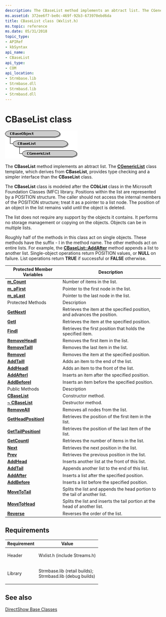 ```yaml
---
description: The CBaseList method implements an abtract list. The CGenericList class template, which derives from CBaseList, provides type checking and a simpler interface than the CBaseList class.
ms.assetid: 372ee6f7-be0c-469f-92b3-673970ebd6da
title: CBaseList class (Wxlist.h)
ms.topic: reference
ms.date: 05/31/2018
topic_type: 
- APIRef
- kbSyntax
api_name: 
- CBaseList
api_type: 
- COM
api_location: 
- Strmbase.lib
- Strmbase.dll
- Strmbasd.lib
- Strmbasd.dll
---
```


# CBaseList class

![cbaselist class hierarchy](images/list01.png)

The **CBaseList** method implements an abtract list. The [**CGenericList**](cgenericlist.md) class template, which derives from **CBaseList**, provides type checking and a simpler interface than the **CBaseList** class.

The **CBaseList** class is modeled after the **CObList** class in the Microsoft Foundation Classes (MFC) library. Positions within the list are represented by a POSITION structure. The caller should not access the internal members of the POSITION structure; treat it as a pointer to a list node. The position of an object in the list remains valid until the object is deleted.

The list does not require any support by the objects it contains. It performs no storage management or copying on the objects. Objects can be in multiple lists.

Roughly half of the methods in this class act on single objects. These methods have the suffix - I in the method name. The other methods act on entire lists. For example, the [**CBaseList::AddAfter**](cbaselist-addafter.md) method appends a list to another list. Single-object operations return POSITION values, or **NULL** on failure. List operations return **TRUE** if successful or **FALSE** otherwise.



| Protected Member Variables                             | Description                                                               |
|--------------------------------------------------------|---------------------------------------------------------------------------|
| [**m\_Count**](cbaselist-m-count.md)                  | Number of items in the list.                                              |
| [**m\_pFirst**](cbaselist-m-pfirst.md)                | Pointer to the first node in the list.                                    |
| [**m\_pLast**](cbaselist-m-plast.md)                  | Pointer to the last node in the list.                                     |
| Protected Methods                                      | Description                                                               |
| [**GetNextI**](cbaselist-getnexti.md)                 | Retrieves the item at the specified position, and advances the position.  |
| [**GetI**](cbaselist-geti.md)                         | Retrieves the item at the specified position.                             |
| [**FindI**](cbaselist-findi.md)                       | Retrieves the first position that holds the specified item.               |
| [**RemoveHeadI**](cbaselist-removeheadi.md)           | Removes the first item in the list.                                       |
| [**RemoveTailI**](cbaselist-removetaili.md)           | Removes the last item in the list.                                        |
| [**RemoveI**](cbaselist-removei.md)                   | Removes the item at the specified position.                               |
| [**AddTailI**](cbaselist-addtaili.md)                 | Adds an item to the end of the list.                                      |
| [**AddHeadI**](cbaselist-addheadi.md)                 | Adds an item to the front of the list.                                    |
| [**AddAfterI**](cbaselist-addafteri.md)               | Inserts an item after the specified position.                             |
| [**AddBeforeI**](cbaselist-addbeforei.md)             | Inserts an item before the specified position.                            |
| Public Methods                                         | Description                                                               |
| [**CBaseList**](cbaselist-cbaselist.md)               | Constructor method.                                                       |
| [**~ CBaseList**](cbaselist--cbaselist.md)            | Destructor method.                                                        |
| [**RemoveAll**](cbaselist-removeall.md)               | Removes all nodes from the list.                                          |
| [**GetHeadPositionI**](cbaselist-getheadpositioni.md) | Retrieves the position of the first item in the list.                     |
| [**GetTailPositionI**](cbaselist-gettailpositioni.md) | Retrieves the position of the last item of the list.                      |
| [**GetCountI**](cbaselist-getcounti.md)               | Retrieves the number of items in the list.                                |
| [**Next**](cbaselist-next.md)                         | Retrieves the next position in the list.                                  |
| [**Prev**](cbaselist-prev.md)                         | Retrieves the previous position in the list.                              |
| [**AddHead**](cbaselist-addhead.md)                   | Inserts another list at the front of this list.                           |
| [**AddTail**](cbaselist-addtail.md)                   | Appends another list to the end of this list.                             |
| [**AddAfter**](cbaselist-addafter.md)                 | Inserts a list after the specified position.                              |
| [**AddBefore**](cbaselist-addbefore.md)               | Inserts a list before the specified position.                             |
| [**MoveToTail**](cbaselist-movetotail.md)             | Splits the list and appends the head portion to the tail of another list. |
| [**MoveToHead**](cbaselist-movetohead.md)             | Splits the list and inserts the tail portion at the head of another list. |
| [**Reverse**](cbaselist-reverse.md)                   | Reverses the order of the list.                                           |



 

## Requirements



| Requirement | Value |
|--------------------|--------------------------------------------------------------------------------------------------------------------------------------------------------------------------------------------|
| Header<br/>  | <dl> <dt>Wxlist.h (include Streams.h)</dt> </dl>                                                                                    |
| Library<br/> | <dl> <dt>Strmbase.lib (retail builds); </dt> <dt>Strmbasd.lib (debug builds)</dt> </dl> |



## See also

<dl> <dt>

[DirectShow Base Classes](directshow-base-classes.md)
</dt> </dl>

 

 





